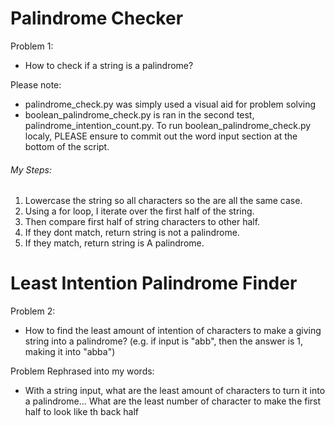 # Palindrome Checker
Problem 1:
* How to check if a string is a palindrome?

Please note: 
* palindrome_check.py was simply used a visual aid for problem solving
* boolean_palindrome_check.py is ran in the second test, palindrome_intention_count.py. To run boolean_palindrome_check.py localy, PLEASE ensure to commit out the word input section at the bottom of the script.

###### My Steps:
1. Lowercase the string so all characters so the are all the same case.
2. Using a for loop, I iterate over the first half of the string.
3. Then compare first half of string characters to other half.
4. If they dont match, return string is not a palindrome.
5. If they match, return string is A palindrome.

# Least Intention Palindrome Finder 
Problem 2:
* How to find the least amount of intention of characters to make a giving 
string into a palindrome? 
(e.g. if input is "abb", then the answer is 1, making it into "abba")

Problem Rephrased into my words:
* With a string input,  what are the least amount of characters to turn it into a palindrome... What are the least number of character to make the first half to look like th back half